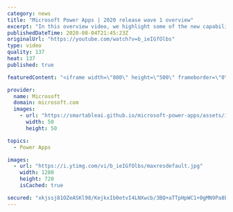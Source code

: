 ```yaml
---
category: news
title: "Microsoft Power Apps | 2020 release wave 1 overview"
excerpt: "In this overview video, we highlight some of the new capabilities included in the latest update to Microsoft Power Apps.      Here are the capabilities covered:     UI enhancements       • Save is always visible       • Chart formatting  Grid user experience enhancements       • Conditional search  "
publishedDateTime: 2020-08-04T21:45:23Z
originalUrl: "https://youtube.com/watch?v=b_ieIGfOlbs"
type: video
quality: 137
heat: 137
published: true

featuredContent: "<iframe width=\"800\" height=\"500\" frameborder=\"0\" src=\"https://www.youtube.com/embed/b_ieIGfOlbs\" allow=\"accelerometer; autoplay; encrypted-media; gyroscope; picture-in-picture\" allowfullscreen></iframe>"

provider:
  name: Microsoft
  domain: microsoft.com
  images:
    - url: "https://smartableai.github.io/microsoft-power-apps/assets/images/organizations/microsoft.com-50x50.jpg"
      width: 50
      height: 50

topics:
  - Power Apps

images:
  - url: "https://i.ytimg.com/vi/b_ieIGfOlbs/maxresdefault.jpg"
    width: 1280
    height: 720
    isCached: true

secured: "xkjssj81OZeASKl98/KejkxIb0etvI4LNXwcb/3BQ+aTTpHpWC1+0gMN9Pa8b6WAORLWP749KW1UUYhnKJcx3ska97zGR9f4A3rRgNgcQvScIsonx9mfYvyULd54agVp8bZYGCsRrR7OL1snFowLcPEJX7QljfUqEBZg7xcqekP3QYdDlg/qcu+UNuLC6A4G/dqC1FQnhp4WWJmaAJPzFptznmAduERD++gtDCIjfJxI474vrwIXbTrBCdbOZNjCuoSnXzb8Dr57d+fP9viSCpqFSkMSvB83z2QOMBIWDCCAFcrLuHiF+aqvjCAdN7LyyiFRRrNe8Ha+w4ngqNeDQAnM91rsq1swD0VhUvAKJI0wr7CpritVGb1ZAcZq+1JjFmUVQioOPZzsbzKI2x0JGzne0j54tL9ay1AV5wVHpTIGVnGRMociYlmHhqSOIJg1;jZUOO3J5l0OrunCDma2fbA=="
---
```


